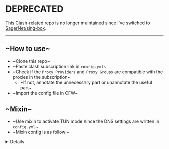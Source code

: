 # DEPRECATED
This Clash-related repo is no longer maintained since I've switched to [SagerNet/sing-box](https://github.com/SagerNet/sing-box).

---

## ~How to use~
* ~Clone this repo~
* ~Paste clash subscription link in `config.yml`~
* ~Check if the `Proxy Providers` and `Proxy Groups` are compatible with the proxies in the subscription~
  * ~If not, annotate the unnecessary part or unannotate the useful part~
* ~Import the config file in CFW~

## ~Mixin~
* ~Use mixin to activate TUN mode since the DNS settings are written in `config.yml`~
* ~Mixin config is as follow:~
<details>

```yml
mixin:
    tun:
        enable: true
        stack: system
        dns-hijack:
            - udp://any:53
            - tcp://any:53
        auto-redir: true
        auto-route: true
        auto-detect-interface: true # conflict with `interface-name`
# interface-name: eth0 # conflict with `tun.auto-detect-interface`
```

</details>
